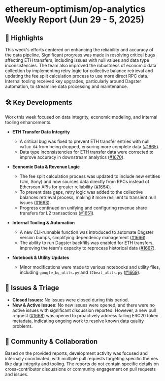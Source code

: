 # ethereum-optimism/op-analytics Weekly Report (Jun 29 - 5, 2025)

## 🚀 Highlights
This week's efforts centered on enhancing the reliability and accuracy of the data pipeline. Significant progress was made in resolving critical bugs affecting ETH transfers, including issues with null values and data type inconsistencies. The team also improved the robustness of economic data collection by implementing retry logic for collective balance retrieval and updating the fee split calculation process to use more direct RPC data. Internal tooling received key upgrades, particularly around Dagster automation, to streamline data processing and maintenance.

## 🛠️ Key Developments
Work this week focused on data integrity, economic modeling, and internal tooling enhancements.

- **ETH Transfer Data Integrity**
  - A critical bug was fixed to prevent ETH transfer entries with null `value_64` from being dropped, ensuring more complete data ([#1665](https://github.com/ethereum-optimism/op-analytics/pull/1665)).
  - Data type inconsistencies for ETH transfer data were corrected to improve accuracy in downstream analytics ([#1670](https://github.com/ethereum-optimism/op-analytics/pull/1670)).

- **Economic Data & Revenue Logic**
  - The fee split calculation process was updated to include new entities (Uni, Sony) and now sources data directly from RPCs instead of Etherscan APIs for greater reliability ([#1664](https://github.com/ethereum-optimism/op-analytics/pull/1664)).
  - To prevent data gaps, retry logic was added to the collective balances retrieval process, making it more resilient to transient null issues ([#1663](https://github.com/ethereum-optimism/op-analytics/pull/1663)).
  - Progress continued on unifying and configuring revenue share transfers for L2 transactions ([#1651](https://github.com/ethereum-optimism/op-analytics/pull/1651)).

- **Internal Tooling & Automation**
  - A new CLI-runnable function was introduced to automate Dagster version bumps, simplifying dependency management ([#1666](https://github.com/ethereum-optimism/op-analytics/pull/1666)).
  - The ability to run Dagster backfills was enabled for ETH transfers, improving the team's capacity to reprocess historical data ([#1667](https://github.com/ethereum-optimism/op-analytics/pull/1667)).

- **Notebook & Utility Updates**
  - Minor modifications were made to various notebooks and utility files, including `google_bq_utils.py` and `l2beat_utils.py` ([#1669](https://github.com/ethereum-optimism/op-analytics/pull/1669)).

## 🐛 Issues & Triage
- **Closed Issues:** No issues were closed during this period.
- **New & Active Issues:** No new issues were opened, and there were no active issues with significant discussion reported. However, a new pull request ([#1668](https://github.com/ethereum-optimism/op-analytics/pull/1668)) was opened to proactively address failing ERC20 token metadata, indicating ongoing work to resolve known data quality problems.

## 💬 Community & Collaboration
Based on the provided reports, development activity was focused and internally coordinated, with multiple pull requests targeting specific themes like data integrity and tooling. The reports do not contain specific details on cross-contributor discussions or community engagement on pull requests and issues.